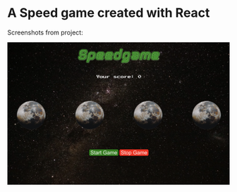# A Speed game created with React

Screenshots from project:

![screenshot](https://github.com/andorjamb/react_speedgame/blob/master/screenshot.png)
